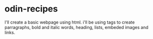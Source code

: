 # odin-recipes
I'll create a basic webpage using html.
i'll be using tags to create parragraphs, bold and italic words, heading, lists, embeded images and links.